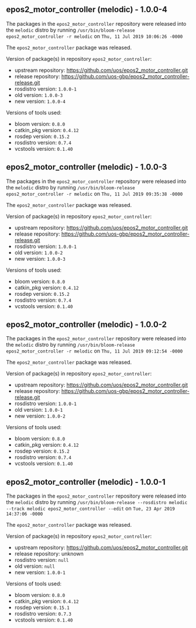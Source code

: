 ## epos2_motor_controller (melodic) - 1.0.0-4

The packages in the `epos2_motor_controller` repository were released into the `melodic` distro by running `/usr/bin/bloom-release epos2_motor_controller -r melodic` on `Thu, 11 Jul 2019 10:06:26 -0000`

The `epos2_motor_controller` package was released.

Version of package(s) in repository `epos2_motor_controller`:

- upstream repository: https://github.com/uos/epos2_motor_controller.git
- release repository: https://github.com/uos-gbp/epos2_motor_controller-release.git
- rosdistro version: `1.0.0-1`
- old version: `1.0.0-3`
- new version: `1.0.0-4`

Versions of tools used:

- bloom version: `0.8.0`
- catkin_pkg version: `0.4.12`
- rosdep version: `0.15.2`
- rosdistro version: `0.7.4`
- vcstools version: `0.1.40`


## epos2_motor_controller (melodic) - 1.0.0-3

The packages in the `epos2_motor_controller` repository were released into the `melodic` distro by running `/usr/bin/bloom-release epos2_motor_controller -r melodic` on `Thu, 11 Jul 2019 09:35:38 -0000`

The `epos2_motor_controller` package was released.

Version of package(s) in repository `epos2_motor_controller`:

- upstream repository: https://github.com/uos/epos2_motor_controller.git
- release repository: https://github.com/uos-gbp/epos2_motor_controller-release.git
- rosdistro version: `1.0.0-1`
- old version: `1.0.0-2`
- new version: `1.0.0-3`

Versions of tools used:

- bloom version: `0.8.0`
- catkin_pkg version: `0.4.12`
- rosdep version: `0.15.2`
- rosdistro version: `0.7.4`
- vcstools version: `0.1.40`


## epos2_motor_controller (melodic) - 1.0.0-2

The packages in the `epos2_motor_controller` repository were released into the `melodic` distro by running `/usr/bin/bloom-release epos2_motor_controller -r melodic` on `Thu, 11 Jul 2019 09:12:54 -0000`

The `epos2_motor_controller` package was released.

Version of package(s) in repository `epos2_motor_controller`:

- upstream repository: https://github.com/uos/epos2_motor_controller.git
- release repository: https://github.com/uos-gbp/epos2_motor_controller-release.git
- rosdistro version: `1.0.0-1`
- old version: `1.0.0-1`
- new version: `1.0.0-2`

Versions of tools used:

- bloom version: `0.8.0`
- catkin_pkg version: `0.4.12`
- rosdep version: `0.15.2`
- rosdistro version: `0.7.4`
- vcstools version: `0.1.40`


## epos2_motor_controller (melodic) - 1.0.0-1

The packages in the `epos2_motor_controller` repository were released into the `melodic` distro by running `/usr/bin/bloom-release --rosdistro melodic --track melodic epos2_motor_controller --edit` on `Tue, 23 Apr 2019 14:37:06 -0000`

The `epos2_motor_controller` package was released.

Version of package(s) in repository `epos2_motor_controller`:

- upstream repository: https://github.com/uos/epos2_motor_controller.git
- release repository: unknown
- rosdistro version: `null`
- old version: `null`
- new version: `1.0.0-1`

Versions of tools used:

- bloom version: `0.8.0`
- catkin_pkg version: `0.4.12`
- rosdep version: `0.15.1`
- rosdistro version: `0.7.3`
- vcstools version: `0.1.40`


